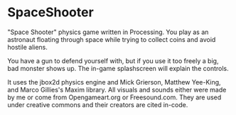 SpaceShooter
============

"Space Shooter" physics game written in Processing. You play as an astronaut floating through space while trying to collect coins and avoid hostile aliens.

You have a gun to defend yourself with, but if you use it too freely a big, bad monster shows up. The in-game splashscreen will explain the controls.

It uses the jbox2d physics engine and Mick Grierson, Matthew Yee-King, and Marco Gillies's Maxim library.
All visuals and sounds either were made by me or come from Opengameart.org or Freesound.com. They are used under creative commons and their creators are cited in-code. 
